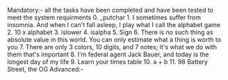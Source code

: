 Mandatory:- all the tasks have been completed and have been tested to meet the system requirments
	0. _putchar
	1. I sometimes suffer from insomnia. And when I can't fall asleep, I play what I call the alphabet game
	2. 10 x alphabet
	3. islower
	4. isalpha
	5. Sign
	6. There is no such thing as absolute value in this world. You can only estimate what a thing is worth to you
	7. There are only 3 colors, 10 digits, and 7 notes; it's what we do with them that's important
	8. I'm federal agent Jack Bauer, and today is the longest day of my life
	9. Learn your times table
	10. a + b
	11. 98 Battery Street, the OG
Advanced:- 
